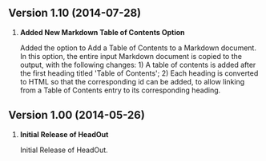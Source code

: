 
## Version 1.10 (2014-07-28)

1. **Added New Markdown Table of Contents Option**

    Added the option to Add a Table of Contents to a Markdown document. In this option, the entire input Markdown document is copied to the output, with the following changes: 1) A table of contents is added after the first heading titled 'Table of Contents'; 2) Each heading is converted to HTML so that the corresponding id can be added, to allow linking from a Table of Contents entry to its corresponding heading.


## Version 1.00 (2014-05-26)

1. **Initial Release of HeadOut**

    Initial Release of HeadOut.

